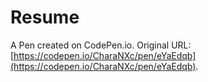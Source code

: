 # Resume

A Pen created on CodePen.io. Original URL: [https://codepen.io/CharaNXc/pen/eYaEdqb](https://codepen.io/CharaNXc/pen/eYaEdqb).

